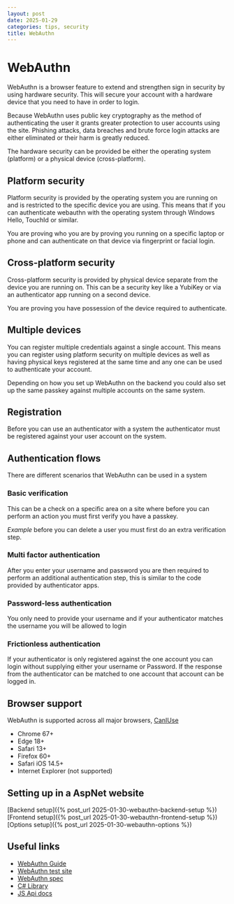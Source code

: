 ```yaml
---
layout: post
date: 2025-01-29
categories: tips, security
title: WebAuthn
---
```


# WebAuthn

WebAuthn is a browser feature to extend and strengthen sign in security by using hardware security. This will secure your account with a hardware device that you need to have in order to login.

Because WebAuthn uses public key cryptography as the method of authenticating the user it grants greater protection to user accounts using the site. Phishing attacks, data breaches and brute force login attacks are either eliminated or their harm is greatly reduced.

The hardware security can be provided be either the operating system (platform) or a physical device (cross-platform). 

## Platform security

Platform security is provided by the operating system you are running on and is restricted to the specific device you are using. This means that if you can authenticate webauthn with the operating system through Windows Hello, TouchId or similar. 

You are proving who you are by proving you running on a specific laptop or phone and can authenticate on that device via fingerprint or facial login.

## Cross-platform security

Cross-platform security is provided by physical device separate from the device you are running on. This can be a security key like a YubiKey or via an authenticator app running on a second device.

You are proving you have possession of the device required to authenticate.

## Multiple devices

You can register multiple credentials against a single account. This means you can register using platform security on multiple devices as well as having physical keys registered at the same time and any one can be used to authenticate your account.

Depending on how you set up WebAuthn on the backend you could also set up the same passkey against multiple accounts on the same system.

## Registration

Before you can use an authenticator with a system the authenticator must be registered against your user account on the system.

## Authentication flows

There are different scenarios that WebAuthn can be used in a system

### Basic verification

This can be a check on a specific area on a site where before you can perform an action you must first verify you have a passkey.

*Example* before you can delete a user you must first do an extra verification step.

### Multi factor authentication

After you enter your username and password you are then required to perform an additional authentication step, this is similar to the code provided by authenticator apps.

### Password-less authentication

You only need to provide your username and if your authenticator matches the username you will be allowed to login

### Frictionless authentication

If your authenticator is only registered against the one account you can login without supplying either your username or Password. If the response from the authenticator can be matched to one account that account can be logged in.


## Browser support

WebAuthn is supported across all major browsers, [CanIUse](https://caniuse.com/?search=webauth)

- Chrome 67+
- Edge 18+
- Safari 13+
- Firefox 60+
- Safari iOS 14.5+
- Internet Explorer (not supported)

## Setting up in a AspNet website

[Backend setup]({% post_url 2025-01-30-webauthn-backend-setup %})
[Frontend setup]({% post_url 2025-01-30-webauthn-frontend-setup %})
[Options setup]({% post_url 2025-01-30-webauthn-options %})

## Useful links

- [WebAuthn Guide](https://webauthn.guide/)
- [WebAuthn test site](https://webauthn.io/)
- [WebAuthn spec](https://w3c.github.io/webauthn/)
- [C# Library](https://github.com/passwordless-lib/fido2-net-lib)
- [JS Api docs](https://developer.mozilla.org/en-US/docs/Web/API/Web_Authentication_API)
